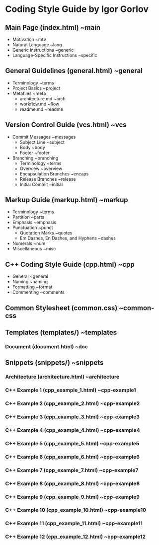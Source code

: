 # Coding Style Guide by Igor Gorlov

## Main Page (index.html) ~main

* Motivation ~mtv
* Natural Language ~lang
* Generic Instructions ~generic
* Language-Specific Instructions ~specific

## General Guidelines (general.html) ~general

* Terminology ~terms
* Project Basics ~project
* Metafiles ~meta
  * architecture.md ~arch
  * workflow.md ~flow
  * readme.md ~readme

## Version Control Guide (vcs.html) ~vcs

* Commit Messages ~messages
  * Subject Line ~subject
  * Body ~body
  * Footer ~footer
* Branching ~branching
  * Terminology ~terms
  * Overview ~overview
  * Encapsulation Branches ~encaps
  * Release Branches ~release
  * Initial Commit ~initial

## Markup Guide (markup.html) ~markup

* Terminology ~terms
* Partition ~parts
* Emphasis ~emphasis
* Punctuation ~punct
  * Quotation Marks ~quotes
  * Em Dashes, En Dashes, and Hyphens ~dashes
* Numerals ~num
* Miscellaneous ~misc

## C++ Coding Style Guide (cpp.html) ~cpp

* General ~general
* Naming ~naming
* Formatting ~format
* Commenting ~comments

## Common Stylesheet (common.css) ~common-css

## Templates (templates/) ~templates

### Document (document.html) ~doc

## Snippets (snippets/) ~snippets

### Architecture (architecture.html) ~architecture

### C++ Example 1 (cpp_example_1.html) ~cpp-example1

### C++ Example 2 (cpp_example_2.html) ~cpp-example2

### C++ Example 3 (cpp_example_3.html) ~cpp-example3

### C++ Example 4 (cpp_example_4.html) ~cpp-example4

### C++ Example 5 (cpp_example_5.html) ~cpp-example5

### C++ Example 6 (cpp_example_6.html) ~cpp-example6

### C++ Example 7 (cpp_example_7.html) ~cpp-example7

### C++ Example 8 (cpp_example_8.html) ~cpp-example8

### C++ Example 9 (cpp_example_9.html) ~cpp-example9

### C++ Example 10 (cpp_example_10.html) ~cpp-example10

### C++ Example 11 (cpp_example_11.html) ~cpp-example11

### C++ Example 12 (cpp_example_12.html) ~cpp-example12

